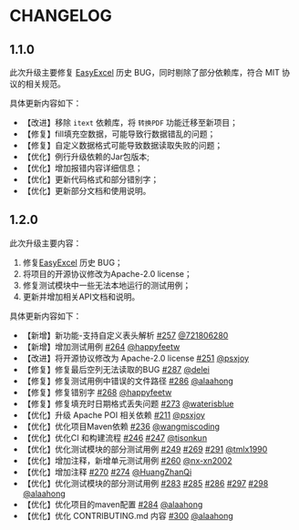 # CHANGELOG

## 1.1.0

此次升级主要修复 [EasyExcel](https://github.com/alibaba/easyexcel) 历史 BUG，同时剔除了部分依赖库，符合 MIT 协议的相关规范。

具体更新内容如下：
- 【改进】移除 `itext` 依赖库，将 `转换PDF` 功能迁移至新项目；
- 【修复】fill填充空数据，可能导致行数据错乱的问题；
- 【修复】自定义数据格式可能导致数据读取失败的问题；
- 【优化】例行升级依赖的Jar包版本;
- 【优化】增加报错内容详细信息；
- 【优化】更新代码格式和部分错别字；
- 【优化】更新部分文档和使用说明。

## 1.2.0

此次升级主要内容： 
1. 修复[EasyExcel](https://github.com/alibaba/easyexcel) 历史 BUG；
2. 将项目的开源协议修改为Apache-2.0 license；
3. 修复测试模块中一些无法本地运行的测试用例；
4. 更新并增加相关API文档和说明。

具体更新内容如下：
- 【新增】新功能-支持自定义表头解析 [#257](https://github.com/fast-excel/fastexcel/pull/257) [@721806280](https://github.com/721806280)
- 【新增】增加测试用例 [#264](https://github.com/fast-excel/fastexcel/pull/264) [@happyfeetw](https://github.com/happyfeetw)
- 【改进】将开源协议修改为 Apache-2.0 license [#251](https://github.com/fast-excel/fastexcel/pull/251) [@psxjoy](https://github.com/psxjoy)
- 【修复】修复最后空列无法读取的BUG [#287](https://github.com/fast-excel/fastexcel/pull/287) [@delei](https://github.com/delei)
- 【修复】修复测试用例中错误的文件路径 [#286](https://github.com/fast-excel/fastexcel/pull/286) [@alaahong](https://github.com/alaahong)
- 【修复】修复错别字 [#268](https://github.com/fast-excel/fastexcel/pull/268) [@happyfeetw](https://github.com/happyfeetw)
- 【修复】修复填充时日期格式丢失问题 [#273](https://github.com/fast-excel/fastexcel/pull/273) [@waterisblue](https://github.com/waterisblue)
- 【优化】升级 Apache POI 相关依赖 [#211](https://github.com/fast-excel/fastexcel/pull/211) [@psxjoy](https://github.com/psxjoy)
- 【优化】优化项目Maven依赖 [#236](https://github.com/fast-excel/fastexcel/pull/236) [@wangmiscoding](https://github.com/wangmiscoding) 
- 【优化】优化CI 和构建流程 [#246](https://github.com/fast-excel/fastexcel/pull/246) [#247](https://github.com/fast-excel/fastexcel/pull/247) [@tisonkun](https://github.com/tisonkun)
- 【优化】优化测试模块的部分测试用例 [#249](https://github.com/fast-excel/fastexcel/pull/249) [#269](https://github.com/fast-excel/fastexcel/pull/269) [#291](https://github.com/fast-excel/fastexcel/pull/291)  [@tmlx1990](https://github.com/tmlx1990)
- 【优化】增加注释，新增单元测试用例 [#260](https://github.com/fast-excel/fastexcel/pull/260) [@nx-xn2002](https://github.com/nx-xn2002)
- 【优化】增加注释 [#270](https://github.com/fast-excel/fastexcel/pull/257) [#274](https://github.com/fast-excel/fastexcel/pull/270) [@HuangZhanQi](https://github.com/HuangZhanQi)
- 【优化】优化测试模块的部分测试用例  [#283](https://github.com/fast-excel/fastexcel/pull/283) [#285](https://github.com/fast-excel/fastexcel/pull/285) [#286](https://github.com/fast-excel/fastexcel/pull/286)  [#297](https://github.com/fast-excel/fastexcel/pull/297) [#298](https://github.com/fast-excel/fastexcel/pull/298) [@alaahong](https://github.com/alaahong)
- 【优化】优化项目的maven配置 [#284](https://github.com/fast-excel/fastexcel/pull/284) [@alaahong](https://github.com/alaahong)
- 【优化】优化 CONTRIBUTING.md 内容 [#300](https://github.com/fast-excel/fastexcel/pull/300) [@alaahong](https://github.com/alaahong)
